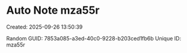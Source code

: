 ﻿# Auto Note mza55r
Created: 2025-09-26 13:50:39

Random GUID: 7853a085-a3ed-40c0-9228-b203ced1fb6b
Unique ID: mza55r
